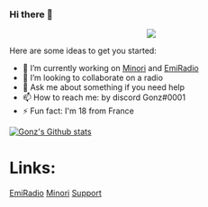 ### Hi there 👋
<p align="center">
  <img src="https://cdn.discordapp.com/attachments/804391900312371241/805783173165482014/8bb92d11ffe5bf47d7dc1b4beb3075b8.gif" />
</p>

Here are some ideas to get you started:

- 🔭 I’m currently working on [Minori](https://minoribot.eu/) and [EmiRadio](http://emiradio.eu/)
- 👯 I’m looking to collaborate on a radio
- 💬 Ask me about something if you need help
- 📫 How to reach me: by discord Gonz#0001
- ⚡ Fun fact: I'm 18 from France

[![Gonz's Github stats](https://github-readme-stats.vercel.app/api?username=gonzyui)](https://github.com/gonzyui)

# Links:
[EmiRadio](https://www.emiradio.eu/)
[Minori](https://minoribot.eu/)
[Support](https://discord.gg/TCk7CRHxjZ)
